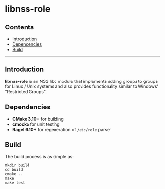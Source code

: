 # libnss-role

## Contents

* [Introduction](#introduction)
* [Dependencies](#dependencies)
* [Build](#build)

* * *

## Introduction

**libnss-role** is an NSS libc module that implements adding groups to
groups for Linux / Unix systems and also provides functionality similar to
Windows' "Restricted Groups".

## Dependencies

* **CMake 3.10+** for building
* **cmocka** for unit testing
* **Ragel 6.10+** for regeneration of `/etc/role` parser

## Build

The build process is as simple as:

```
mkdir build
cd build
cmake ..
make
make test
```

